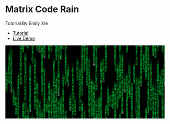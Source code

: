 # Matrix Code Rain

Tutorial By Emily Xie
* [Tutorial](https://www.youtube.com/watch?v=S1TQCi9axzg)
* [Live Demo](http://adityathebe.com/codes/matrix)

![Screenshot](matrix.png "Screenshot")